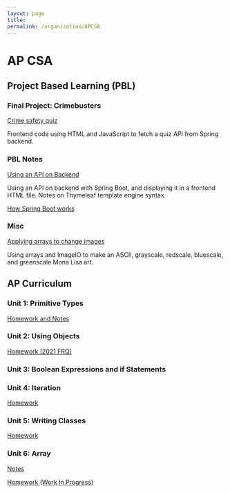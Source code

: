 ```yaml
---
layout: page
title: 
permalink: /organization/APCSA
---
```


# AP CSA

## Project Based Learning (PBL)

### Final Project: Crimebusters
[Crime safety quiz](https://lwu1822.github.io/fastpages/crimebusters/quiz)

Frontend code using HTML and JavaScript to fetch a quiz API from Spring backend. 

### PBL Notes

[Using an API on Backend](https://lwu1822.github.io/fastpages/backend/2022/10/05/w6_javaBackendAPI.html)

Using an API on backend with Spring Boot, and displaying it in a frontend HTML file. Notes on Thymeleaf template engine syntax. 

[How Spring Boot works](https://lwu1822.github.io/fastpages/backend/2022/10/10/w7_springBoot.html)

### Misc
[Applying arrays to change images](https://lwu1822.github.io/fastpages/2022/10/01/w6_img.html)

Using arrays and ImageIO to make an ASCII, grayscale, redscale, bluescale, and greenscale Mona Lisa art.


## AP Curriculum

### Unit 1: Primitive Types
[Homework and Notes](https://lwu1822.github.io/fastpages/2022/10/17/w8_unit1Primitives.html)

### Unit 2: Using Objects 
[Homework (2021 FRQ)](https://lwu1822.github.io/fastpages/2022/10/16/w8_unit2Objects.html)

### Unit 3: Boolean Expressions and if Statements


### Unit 4: Iteration
[Homework](https://lwu1822.github.io/fastpages/2022/10/21/w9_unit4Iteration.html)

### Unit 5: Writing Classes
[Homework](https://lwu1822.github.io/fastpages/2022/10/25/w9_unit5Class.html)

### Unit 6: Array
[Notes](https://lwu1822.github.io/fastpages/2022/10/07/w7_arrayList.html)

[Homework (Work In Progress)](https://lwu1822.github.io/fastpages/2022/10/24/w10_unit5JavaHacks.html)